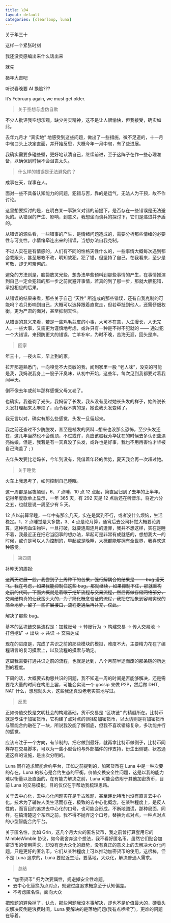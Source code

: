 ```yaml
---
title: \04
layout: default
categories: [clearloop, luna]
---
```


关于年三十

这样一个紧张时刻

我还没灵感编出来什么话出来

就先

猪年大吉吧

听说春晚要 AI 换脸???

It’s February again, we must get older.


> 关于空想与虚伪自欺

不少人批评我空想乐观，缺少务实精神，这不是让人很愉快，但我接受，确实如此。

去年九月才 “真实地” 地感受到这些问题，做出了一些措施，微不足道的，十一月中旬口头上决定直面，并开始反思，大概今年一月中旬，有了些进展。

我确实需要多碰些壁，更好地认清自己，继续前进，至于这阵子在作一些心理准备，以确保到时候不会沮丧太久。


> 什么样的错误是无法避免的？

成事在天，谋事在人。

面对一些不具备认知能力的问题，犯错与否，靠的是运气，无法人为干预，故不作讨论。

这里想要探讨的是，在明白某一事狭义对错的前提下，是否存在一些错误是无法避免的。从错误的产生、影响，到意义，我想坐而谈兵的探讨下，它们是递进并矛盾的。

从错误的源头看，一些错事的产生，是情绪问题造成的，需要分析那些情绪的必要性与可变性。小情绪牵连出来的错误，当想办法自我克制。

不过人实在是有情感的，人们有不同的性格天性什么的，一些事情大概每次遇到都会栽跟头，甚至屡教不改，明知故犯，犯了错，但坚持了自己，在我看来，至少是可敬，却无可奈何的。

避免的方法则是，脑袋放灵光些，想办法早些预料到那些事情的产生，在事情推演到自己一定会犯错的那一步之前就避开事情，若真的到了那一步，那就大胆犯错，承担相应的后果。

从错误的结果来看，那些关于自己 “天性” 所造成的那些错误，还有自我克制的可能吗？若只影响到自己，大概可以选择跟着直觉走，但若牵扯到他人，还需仔细权衡，更为严肃的面对，甚至抑制天性。

从错误的意义来看，若是一些鸡毛蒜皮的小事，大可不在意，人生漫长，人无完人。一些大事，又需更为谨慎地考虑，或许只有一种是不得不犯就的 —— 通过犯一个大错误，来预防更大的错误，亡羊补牢，为时不晚，苦海无涯，回头是岸。


> 回家

年三十，一夜火车，早上到的家。

拉开那道熟悉门，一向嗅觉不大灵敏的我，闻到家里一股 “老人味”，没变的可能是我，我妈说我身上一股子汗臭味，从初中开始，这些年，每次见到我都要对着我闻半天。

倒不像去年或前年那样感慨父母又老了。

也确实，我爸剃了光头，我妈留了长发，我从没有见过她长头发的样子，始终说长头发打理起来太麻烦了，而令我不爽的是，她说我头发变稀了。

我无言以对，确实有那么些感觉，头发一旦留起来。

我之前还查过不少防脱发，甚至是植发的资料…想来也没那么恐怖，至少头发还在，这几年当然也不会谢顶，不过或许，真应该趁我芳华犹在的时候去多认识些漂亮姑娘，但是，我若是有一天真没了头发，或许也是好事，我也不用再害怕才华被自己淹盖了 ; )

去年头发要比老妈长，今年到没有，凭借着年轻的优势，夏天我会再一次超过她。


> 关于睡觉

火车上我思考了，如何控制自己睡眠。

这一周都是昼夜颠倒，6、7 点睡，10 点 12 点起，简直回归到了去年的上半年。记得年度歌单上显示，一年 365 天，有 292 天是 12 点后还在听音乐，将近六分之五，也就是说一周至少有 5 天。

12 点以前算早睡，一年中有那么几天，实在是累到不行，或者没什么烦恼，生活稳定。1、2 点睡觉是大多数，3、4 点是论月算，通宵后去公司补觉大概要论周算，这种狗血生物钟，一旦打破，就要连周连月的遭罪，我并不想这样，实在是睡不着，我最近正在把它当回事的想办法，早起可是非常有成就感的，想想我大一的时候，或许是可以人为控制的，早起或是晚睡，大概都能够拥有全世界，我喜欢这种感觉。


> 第四周

补昨天的周报: 

~~这两天进展一般，我尝到了上周种下的苦果，强行解耦合的结果是 —— bug 漫天飞。我在考虑，如果我能抑制住这些 bug，那就继续，如果抑制不住，那就重构之前的代码。下面大概就是着眼于挖矿流程与交易流程，然后再做存储网络部分，交易结构真的让我蛮头大的，为了简化概念验证的流程，我把它抽象到容易实现的简单地步，留了一些扩展接口，流程走通后再补充，仅此。~~

解决了那些 bug。

基本的区块链交易流程是：加载账号 -> 转账行为 -> 构建交易 -> 传入交易池 -> 打包挖矿 -> 出块 -> 共识 -> 交易达成

现在的进度是，完成了共识之前的那些模块的模拟，难度不大，主要精力花在了编程语言的复习摸索上，以及流程的摸索与确定。

这周我需要打通共识之前的流程，也就是达到，八个月前半途而废的那条链的所达到的程度。

下周的话，大概要去构思共识的问题，我不知道一周的时间是否能够解决，还是需要花大量的时间在构思上罢，可能会实现一个 gossip 来做 P2P，然后做 DHT, NAT 什么，想想就头大，这些我还真没老老实实地写过。


> 反思

正如价值交换是文明社会的构建基础，货币交易是 “区块链” 的精髓所在。比特币就是专注于加密货币，它构建了点对点的(网络)加密货币，以太坊则是将加密货币与智能合约融在了一块，所说我没能了解彻底，但我不喜欢错综复杂，多功能并行的感觉。

应该专注于一个方向，有节制的，把它做到最好，就再拿比特币做例子，比特币同样存在交易脚本，可以为一些小型合约与外部插件的作支持，衍生出侧链、状态通道这样的设施，是主次分明的。

Luna 同样追求智能合约平台，正如之前提到的，加密货币在 Luna 中是一种次要的存在，Luna 的核心是合约生态的平衡。价值交换安全性问题，这是以我的能力难以衡量以及直面的，在有能力解决之前，Luna 可能会依附于其他加密货币，目前 Luna 的交易模拟，目的仅仅在于帮助我梳理思路。

关于去中心化，去中心化问题实在是千古难题，甚至连比特币也没有直言去中心化。技术为了辅佐人类生活而存在，极致的去中心化概念，在某种程度上，是反人性的，而盲目的追求去中心化的口号，也可能会形成，不断地圆谎，那种局面，同样，在搞清楚这个东西之前，我不得不抛弃这个口号，替换为点对点，一种点对点的小型智能合约平台。

关于匿名性，比如 Grin，这几个月大火的匿名货币，我之前曾打算套用它的 MimbleWimble 协议，如今我舍弃这个想法，我不看好匿名币，虽然它们贴合加密货币的使用需求，却没有走大众化的趋势，没有真正的意义上的去解决大众化问题，只是更好的匿名币，它们从某种程度上可以推动加密货币的使用，这很棒，但不是 Luna 追求的，Luna 要贴近生活，要落地，大众化，解决普通人需求。


> 总结

+ “加密货币” 归为次要属性，规避掉安全性难题。
+ 去中心化替换为点对点，规避过度追求概念至于认知偏差。
+ 不考虑匿名性，面向大众

把难题的避免掉了，认怂，那些问题我没本事解决，却也不是价值最大的，硬着头皮解决反倒是浪费时间，Luna 要解决的是落地问题(我有点啰嗦了)，更难的问题在等着。
